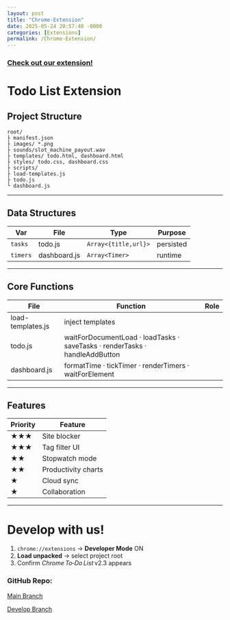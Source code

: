 ```yaml
---
layout: post
title: "Chrome-Extension"
date: 2025-05-24 20:57:40 -0000
categories: [Extensions]
permalink: /Chrome-Extension/
---
```


### [Check out our extension!](https://chromewebstore.google.com/detail/chrome-to-do-list/cjbofglecjgeekcimjbcdkkfiiapnmmj?utm_source=item-share-cb)



# Todo List Extension

## Project Structure

```
root/
├ manifest.json
├ images/ *.png
├ sounds/slot_machine_payout.wav
├ templates/ todo.html, dashboard.html
├ styles/ todo.css, dashboard.css
├ scripts/
├ load-templates.js
├ todo.js
└ dashboard.js
```

---

## Data Structures

| Var | File | Type | Purpose |
|----|----|----|----|
| `tasks` | todo.js | `Array<{title,url}>` | persisted |
| `timers` | dashboard.js | `Array<Timer>` | runtime |

---

## Core Functions

| File | Function | Role |
|------|----------|------|
| load-templates.js | inject templates |
| todo.js | waitForDocumentLoad · loadTasks · saveTasks · renderTasks · handleAddButton |
| dashboard.js | formatTime · tickTimer · renderTimers · waitForElement |

---

## Features

| Priority | Feature |
|----------|---------|
| ★★★ | Site blocker |
| ★★★ | Tag filter UI |
| ★★ | Stopwatch mode |
| ★★ | Productivity charts |
| ★ | Cloud sync |
| ★ | Collaboration

---

# Develop with us!

1. `chrome://extensions` → **Developer Mode** ON  
2. **Load unpacked** → select project root  
3. Confirm *Chrome To‑Do List* v2.3 appears

### GitHub Repo:

[Main Branch](https://github.com/carsontkempf/S.E.-Capstone-I)

[Develop Branch](https://github.com/carsontkempf/S.E.-Capstone-I/tree/develop)